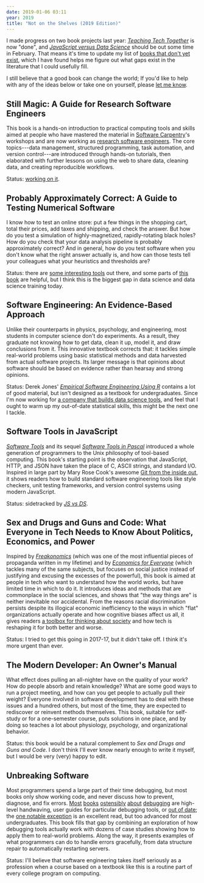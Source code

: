 ```yaml
---
date: 2019-01-06 03:11
year: 2019
title: "Not on the Shelves (2019 Edition)"
---
```


I made progress on two book projects last year:
*[Teaching Tech Together](http://teachtogether.tech)* is now "done",
and *[JavaScript versus Data Science](https://software-tools-in-javascript.github.io/js-vs-ds/)*
should be out some time in February.
That means it's time to update my list of
[books that don't yet exist]({{site.github.url}}/talks/not-on-the-shelves/),
which I have found helps me figure out
what gaps exist in the literature that I could usefully fill.

I still believe that a good book can change the world;
If you'd like to help with any of the ideas below or take one on yourself,
please [let me know](mailto:gvwilson@third-bit.com).

## Still Magic: A Guide for Research Software Engineers

This book is a hands-on introduction to practical computing tools and skills
aimed at people who have mastered the material in
[Software Carpentry](http://software-carpentry.org)'s workshops
and are now working as [research software engineers](https://researchsoftware.org/).
The core topics---data management, structured programming, task automation, and version control---are introduced
through hands-on tutorials,
then elaborated with further lessons on using the web to share data,
cleaning data,
and creating reproducible workflows.

Status: [working on it](https://merely-useful.github.io/still-magic/en/).

## Probably Approximately Correct: A Guide to Testing Numerical Software

I know how to test an online store:
put a few things in the shopping cart,
total their prices,
add taxes and shipping,
and check the answer.
But how do you test a simulation of highly-magnetized, rapidly-rotating black holes?
How do you check that your data analysis pipeline is probably approximately correct?
And in general,
how do you test software when you don't know what the right answer actually is,
and how can those tests tell your colleagues what your heuristics and thresholds are?

Status: there are [some interesting tools](http://www.tdda.info/) out there,
and some parts of [this book](https://www.amazon.com/Bad-Data-Handbook-Cleaning-Back/dp/1449321887/) are helpful,
but I think this is the biggest gap in data science and data science training today.

## Software Engineering: An Evidence-Based Approach

Unlike their counterparts in physics, psychology, and engineering,
most students in computer science don't do experiments.
As a result,
they graduate not knowing how to get data,
clean it up,
model it,
and draw conclusions from it.
This innovative textbook corrects that:
it tackles simple real-world problems using basic statistical methods
and data harvested from actual software projects.
Its larger message is that opinions about software should be based on evidence
rather than hearsay and strong opinions.

Status: Derek Jones' *[Empirical Software Engineering Using R](http://www.knosof.co.uk/ESEUR/)*
contains a lot of good material,
but isn't designed as a textbook for undergraduates.
Since I'm now working for [a company that builds data science tools](http://rstudio.com),
and feel that I ought to warm up my out-of-date statistical skills,
this might be the next one I tackle.

## Software Tools in JavaScript

*[Software Tools](http://www.amazon.com/Software-Tools-Brian-W-Kernighan/dp/020103669X/)*
and its sequel *[Software Tools in Pascal](http://www.amazon.com/Software-Tools-Pascal-Brian-Kernighan/dp/0201103427/)*
introduced a whole generation of programmers to the Unix philosophy of tool-based computing.
This book's starting point is the observation that JavaScript, HTTP, and JSON
have taken the place of C, ASCII strings, and standard I/O.
Inspired in large part by Mary Rose Cook's awesome [Git from the inside out](https://maryrosecook.com/blog/post/git-from-the-inside-out),
it shows readers how to build standard software engineering tools
like style checkers, unit testing frameworks, and version control systems
using modern JavaScript.

Status: sidetracked by *[JS vs DS](https://software-tools-in-javascript.github.io/js-vs-ds/)*.

## Sex and Drugs and Guns and Code: What Everyone in Tech Needs to Know About Politics, Economics, and Power

Inspired by *[Freakonomics](https://www.amazon.com/Freakonomics-Economist-Explores-Hidden-Everything/dp/0060731338)*
(which was one of the most influential pieces of propaganda written in my lifetime)
and by *[Economics for Everyone](https://www.amazon.com/Economics-Everyone-Second-Short-Capitalism/dp/0745335780/)*
(which tackles many of the same subjects,
but focuses on social justice instead of justifying and excusing the excesses of the powerful),
this book is aimed at people in tech who want to understand how the world works,
but have limited time in which to do it.
It introduces ideas and methods that are commonplace in the social sciences,
and shows that "the way things are" is neither inevitable nor accidental.
From the reasons racial discrimination persists despite its illogical economic inefficiency
to the ways in which "flat" organizations actually operate and how cognitive biases affect us all,
it gives readers [a toolbox for thinking about society]({{site.github.url}}/reading/)
and how tech is reshaping it for both better and worse.

Status: I tried to get this going in 2017-17, but it didn't take off.
I think it's more urgent than ever.

## The Modern Developer: An Owner's Manual

What effect does pulling an all-nighter have on the quality of your work?
How do people absorb and retain knowledge?
What are some good ways to run a project meeting,
and how can you get people to actually pull their weight?
Everyone involved in software development has to deal with these issues and a hundred others,
but most of the time,
they are expected to rediscover or reinvent methods themselves.
This book,
suitable for self-study or for a one-semester course,
puts solutions in one place,
and by doing so teaches a lot about physiology, psychology, and organizational behavior.

Status: this book would be a natural complement to *Sex and Drugs and Guns and Code*.
I don't think I'll ever know nearly enough to write it myself,
but I would be very (very) happy to edit.

## Unbreaking Software

Most programmers spend a large part of their time debugging,
but most books only show working code,
and never discuss how to prevent, diagnose, and fix errors.
[Most](http://www.amazon.com/Debugging-Indispensable-Software-Hardware-Problems/dp/0814474578/)
[books](http://www.amazon.com/Debugging-Thinking-Multidisciplinary-Approach-Technologies/dp/1555583075/)
[ostensibly](http://www.amazon.com/Debug-It-Prevent-Pragmatic-Programmers/dp/193435628X/)
[about](http://www.amazon.com/The-Developers-Guide-Debugging-Edition/dp/1470185520/)
[debugging](http://www.amazon.com/The-Art-Debugging-GDB-Eclipse/dp/1593271743/)
are high-level handwaving,
user guides for particular debugging tools,
or [out of date](http://www.amazon.com/Find-Bug-Book-Incorrect-Programs/dp/0321223918/);
the [one notable exception](http://www.amazon.com/Why-Programs-Fail-Second-Edition/dp/0123745152/)
is an excellent read,
but too advanced for most undergraduates.
This book fills that gap by combining an exploration of how debugging tools actually work
with dozens of case studies showing how to apply them to real-world problems.
Along the way,
it presents examples of what programmers can do to handle errors gracefully,
from data structure repair to automatically restarting servers.

Status: I'll believe that software engineering takes itself seriously as a profession
when a course based on a textbook like this
is a routine part of every college program on computing.
